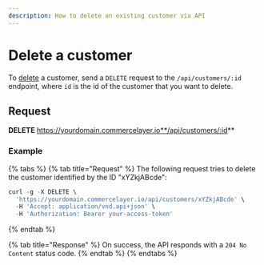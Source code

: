 ```yaml
---
description: How to delete an existing customer via API
---
```


# Delete a customer

To [delete](https://docs.commercelayer.io/developers/deleting-resources) a customer, send a `DELETE` request to the `/api/customers/:id` endpoint, where `id` is the id of the customer that you want to delete.

## Request

**DELETE** https://yourdomain.commercelayer.io**/api/customers/:id**

### Example

{% tabs %}
{% tab title="Request" %}
The following request tries to delete the customer identified by the ID "xYZkjABcde":

```javascript
curl -g -X DELETE \
  'https://yourdomain.commercelayer.io/api/customers/xYZkjABcde' \
  -H 'Accept: application/vnd.api+json' \
  -H 'Authorization: Bearer your-access-token'
```
{% endtab %}

{% tab title="Response" %}
On success, the API responds with a `204 No Content` status code.
{% endtab %}
{% endtabs %}
